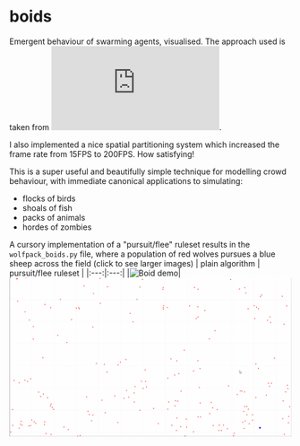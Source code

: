 # boids
Emergent behaviour of swarming agents, visualised. The approach used is taken from ![this 1987 research paper](https://www.red3d.com/cwr/papers/1987/boids.html).

I also implemented a nice spatial partitioning system which increased the frame rate from 15FPS to 200FPS. How satisfying!

This is a super useful and beautifully simple technique for modelling crowd behaviour, with immediate canonical applications to simulating:
 - flocks of birds
 - shoals of fish
 - packs of animals
 - hordes of zombies
 
A cursory implementation of a "pursuit/flee" ruleset results in the ```wolfpack_boids.py``` file, where a population of red wolves pursues a blue sheep across the field
(click to see larger images)
| plain algorithm | pursuit/flee ruleset |
|:---:|:---:|
|![Boid demo](boid_demo.gif)|![Wolfpack demo](pursuit_demo.gif)
